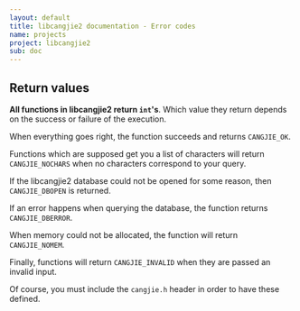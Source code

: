 ```yaml
---
layout: default
title: libcangjie2 documentation - Error codes
name: projects
project: libcangjie2
sub: doc
---
```


## Return values

**All functions in libcangjie2 return `int`'s**. Which value they return
depends on the success or failure of the execution.

When everything goes right, the function succeeds and returns `CANGJIE_OK`.

Functions which are supposed get you a list of characters will return
`CANGJIE_NOCHARS` when no characters correspond to your query.

If the libcangjie2 database could not be opened for some reason, then
`CANGJIE_DBOPEN` is returned.

If an error happens when querying the database, the function returns
`CANGJIE_DBERROR`.

When memory could not be allocated, the function will return `CANGJIE_NOMEM`.

Finally, functions will return `CANGJIE_INVALID` when they are passed an
invalid input.

Of course, you must include the `cangjie.h` header in order to have these
defined.
